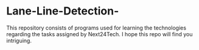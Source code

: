 # Lane-Line-Detection-
This repository consists of programs used for learning the technologies regarding the tasks assigned by Next24Tech. I hope this repo will find you intriguing.
